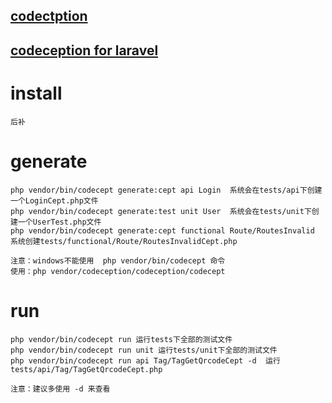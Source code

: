 [codectption](http://codeception.com/) 
------

[codeception for laravel](http://codeception.com/for/laravel)
------  

# install 
    
    后补

# generate

    php vendor/bin/codecept generate:cept api Login  系统会在tests/api下创建一个LoginCept.php文件 
    php vendor/bin/codecept generate:test unit User  系统会在tests/unit下创建一个UserTest.php文件 
    php vendor/bin/codecept generate:cept functional Route/RoutesInvalid 系统创建tests/functional/Route/RoutesInvalidCept.php 
  
    注意：windows不能使用  php vendor/bin/codecept 命令 
    使用：php vendor/codeception/codeception/codecept 
  
# run 

    php vendor/bin/codecept run 运行tests下全部的测试文件 
    php vendor/bin/codecept run unit 运行tests/unit下全部的测试文件 
    php vendor/bin/codecept run api Tag/TagGetQrcodeCept -d  运行tests/api/Tag/TagGetQrcodeCept.php 
    
    注意：建议多使用 -d 来查看
    
